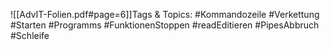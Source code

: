 
![[AdvIT-Folien.pdf#page=6]]Tags & Topics:
   #Kommandozeile
   #Verkettung
   #Starten
   #Programms
   #FunktionenStoppen
   #readEditieren
   #PipesAbbruch
   #Schleife